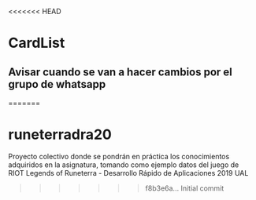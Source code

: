 <<<<<<< HEAD
# CardList

## Avisar cuando se van a hacer cambios por el grupo de whatsapp
=======
# runeterradra20
Proyecto colectivo donde se pondrán en práctica los conocimientos adquiridos en la asignatura, tomando como ejemplo datos del juego de RIOT Legends of Runeterra - Desarrollo Rápido de Aplicaciones 2019 UAL
>>>>>>> f8b3e6a... Initial commit
